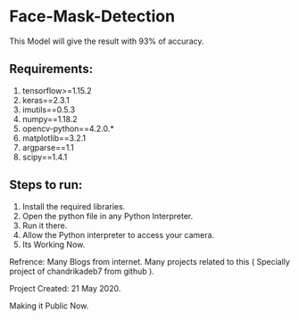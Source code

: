 # Face-Mask-Detection

This Model will give the result with 93% of accuracy.

## Requirements:

1) tensorflow>=1.15.2
2) keras==2.3.1
3) imutils==0.5.3
4) numpy==1.18.2
5) opencv-python==4.2.0.*
6) matplotlib==3.2.1
7) argparse==1.1
8) scipy==1.4.1

## Steps to run:

1) Install the required libraries.
2) Open the python file in any Python Interpreter.
3) Run it there.
4) Allow the Python interpreter to access your camera.
5) Its Working Now.


Refrence: Many Blogs from internet. Many projects related to this ( Specially project of chandrikadeb7 from github ).

Project Created: 21 May 2020.

Making it Public Now.
